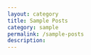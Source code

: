```yaml
---
layout: category
title: Sample Posts
category: sample
permalink: /sample-posts
description:
---
```

